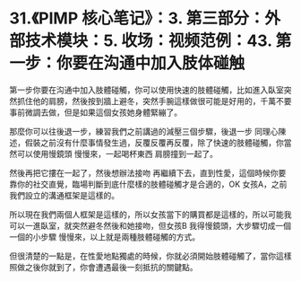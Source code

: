 # 31.《PIMP 核心笔记》：3. 第三部分：外部技术模块：5. 收场：视频范例：43. 第一步：你要在沟通中加入肢体碰触

第一步你要在沟通中加入肢體碰觸，你可以使用快速的肢體碰觸，比如進入臥室突然抓住他的肩膀，然後按到牆上避冬，突然手腕這樣做很可能是好用的，千萬不要事前微調去做，但是如果這個女孩她身體緊繃了。

那麼你可以往後退一步，練習我們之前講過的減壓三個步驟，後退一步 同理心陳述，假裝之前沒有什麼事情發生過，反覆反覆再反覆，除了快速的肢體碰觸，你當然可以使用慢鏡頭 慢慢來，一起喝杯東西 肩膀撞到一起了。

然後再把它摟在一起了，然後想辦法接吻 再繼續下去，直到性愛，這個時候你要靠你的社交直覺，臨場判斷到底什麼樣的肢體碰觸才是合適的，OK 女孩A，之前我們設立的溝通框架是這樣的。

所以現在我們兩個人框架是這樣的，所以女孩當下的購買都是這樣的，所以可能我可以一進臥室，就突然避冬然後和她接吻，但女孩B 我得慢鏡頭，大步驟切成一個一個的小步驟 慢慢來，以上就是兩種肢體碰觸的方式。

但很清楚的一點是，在性愛地點獨處的時候，你就必須開始肢體碰觸了，當你這樣照做之後你就到了，你會遭遇最後一刻抵抗的關鍵點。